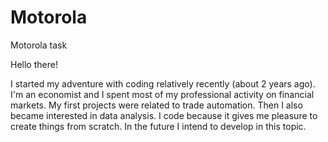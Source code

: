 # Motorola
Motorola task

Hello there!

I started my adventure with coding relatively recently (about 2 years ago). I'm an economist and I spent most of my professional activity on financial markets. My first projects were related to trade automation. Then I also became interested in data analysis. I code because it gives me pleasure to create things from scratch. In the future I intend to develop in this topic.
